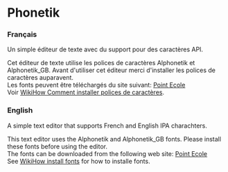 # Phonetik

### Français

Un simple éditeur de texte avec du support pour des caractères API.

Cet éditeur de texte utilise les polices de caractères Alphonetik et Alphonetik_GB. Avant d'utiliser cet éditeur merci
d'installer les polices de caractères auparavent.<br>
Les fonts peuvent être téléchargés du site suivant: [Point Ecole]<br>
Voir [WikiHow Comment installer polices de caractères].

### English

A simple text editor that supports French and English IPA charachters.

This text editor uses the Alphonetik and Alphonetik_GB fonts. Please install these fonts before using the editor.<br>
The fonts can be downloaded from the following web site: [Point Ecole]<br>
See [WikiHow install fonts] for how to installe fonts.


[WikiHow install fonts]: https://www.wikihow.com/Install-Fonts
[WikiHow Comment installer polices de caractères]: https://fr.wikihow.com/installer-des-polices-de-caract%C3%A8res
[Point Ecole]: http://pointecole.free.fr/polices.html
